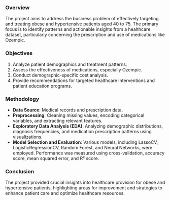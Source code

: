 ### Overview

The project aims to address the business problem of effectively targeting and treating obese and hypertensive patients aged 40 to 75. The primary focus is to identify patterns and actionable insights from a healthcare dataset, particularly concerning the prescription and use of medications like Ozempic.

### Objectives

1. Analyze patient demographics and treatment patterns.
2. Assess the effectiveness of medications, especially Ozempic.
3. Conduct demographic-specific cost analysis.
4. Provide recommendations for targeted healthcare interventions and patient education programs.

### Methodology

- **Data Source**: Medical records and prescription data.
- **Preprocessing**: Cleaning missing values, encoding categorical variables, and extracting relevant features.
- **Exploratory Data Analysis (EDA)**: Analyzing demographic distributions, diagnosis frequencies, and medication prescription patterns using visualizations.
- **Model Selection and Evaluation**: Various models, including LassoCV, LogisticRegressionCV, Random Forest, and Neural Networks, were employed. Performance was measured using cross-validation, accuracy score, mean squared error, and R² score.


### Conclusion

The project provided crucial insights into healthcare provision for obese and hypertensive patients, highlighting areas for improvement and strategies to enhance patient care and optimize healthcare resources.

